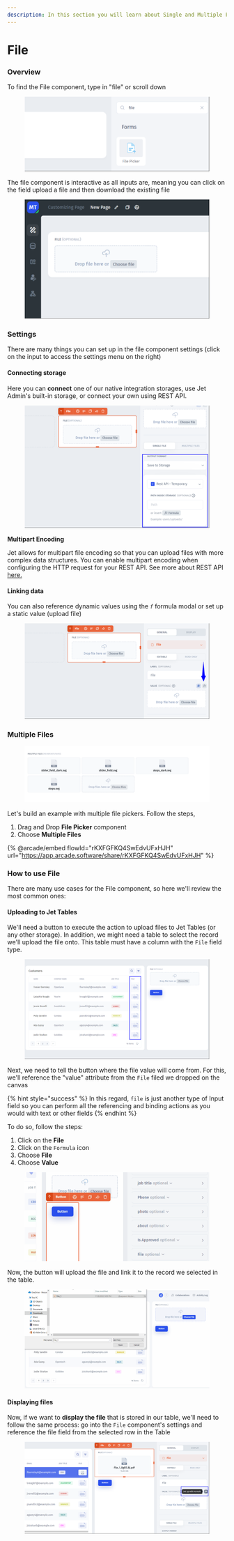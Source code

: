 ```yaml
---
description: In this section you will learn about Single and Multiple Files
---
```


# File

### Overview

To find the File component, type in "file" or scroll down

<figure><img src="../../../.gitbook/assets/image (6) (1) (2).png" alt=""><figcaption></figcaption></figure>

The file component is interactive as all inputs are, meaning you can click on the field upload a file and then download the existing file

<figure><img src="../../../.gitbook/assets/image (8) (1) (2).png" alt=""><figcaption></figcaption></figure>

### Settings

There are many things you can set up in the file component settings (click on the input to access the settings menu on the right)

#### Connecting storage

Here you can **connect** one of our native integration storages, use Jet Admin's built-in storage, or connect your own using REST API.

<figure><img src="../../../.gitbook/assets/image (5) (2) (1).png" alt=""><figcaption></figcaption></figure>

**Multipart Encoding**

Jet allows for multipart file encoding so that you can upload files with more complex data structures. You can enable multipart encoding when configuring the HTTP request for your REST API. See more about REST API [here.](https://docs.jetadmin.io/user-guide/integrations/rest-api)

#### Linking data

You can also reference dynamic values using the _`f`_ formula modal or set up a static value (upload file)&#x20;

<figure><img src="../../../.gitbook/assets/image (7) (2).png" alt=""><figcaption></figcaption></figure>

### Multiple Files

<figure><img src="../../../.gitbook/assets/image (1) (2) (1).png" alt=""><figcaption></figcaption></figure>

Let's build an example with multiple file pickers. Follow the steps,

1. Drag and Drop **File Picker** component
2. Choose **Multiple Files**

{% @arcade/embed flowId="rKXFGFKQ4SwEdvUFxHJH" url="https://app.arcade.software/share/rKXFGFKQ4SwEdvUFxHJH" %}

### How to use File

There are many use cases for the File component, so here we'll review the most common ones:

#### Uploading to Jet Tables

We'll need a button to execute the action to upload files to Jet Tables (or any other storage). In addition, we might need a table to select the record we'll upload the file onto. This table must have a column with the `File` field type.

<figure><img src="../../../.gitbook/assets/image (4) (2).png" alt=""><figcaption></figcaption></figure>

Next, we need to tell the button where the file value will come from. For this, we'll reference the "value" attribute from the `File` filed we dropped on the canvas

{% hint style="success" %}
In this regard, `file` is just another type of Input field so you can perform all the referencing and binding actions as you would with text or other fields
{% endhint %}

To do so, follow the steps:

1. Click on the **File**
2. Click on the `Formula` icon
3. Choose **File**
4. Choose **Value**

<figure><img src="../../../.gitbook/assets/SRzgxdr.gif" alt=""><figcaption></figcaption></figure>

Now, the button will upload the file and link it to the record we selected in the table.

<figure><img src="../../../.gitbook/assets/xcfjgvuh.gif" alt=""><figcaption></figcaption></figure>

#### Displaying files

Now, if we want to **display the file** that is stored in our table, we'll need to follow the same process: go into the `File` component's settings and reference the file field from the selected row in the Table

<figure><img src="../../../.gitbook/assets/image (9) (1) (2).png" alt=""><figcaption></figcaption></figure>
